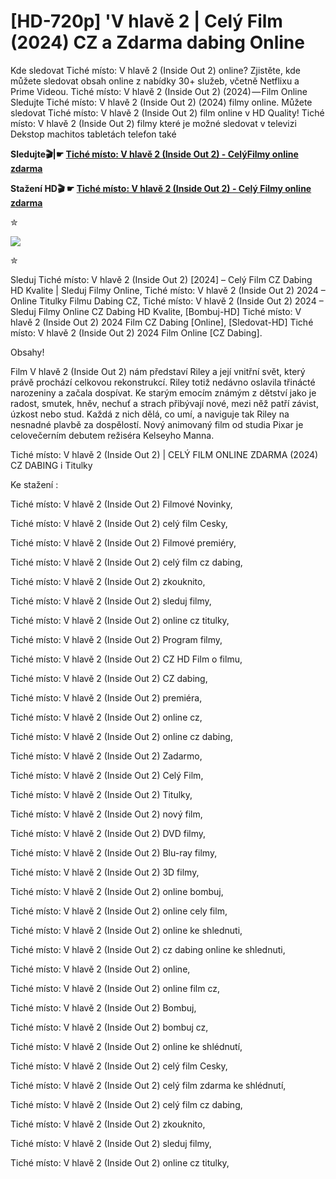 # [HD-720p] 'V hlavě 2 | Celý Film (2024) CZ a Zdarma dabing Online

Kde sledovat Tiché místo: V hlavě 2 (Inside Out 2) online? Zjistěte, kde můžete sledovat obsah online z nabídky 30+ služeb, včetně Netflixu a Prime Videou. Tiché místo: V hlavě 2 (Inside Out 2) (2024) — Film Online Sledujte Tiché místo: V hlavě 2 (Inside Out 2) (2024) filmy online. Můžete sledovat Tiché místo: V hlavě 2 (Inside Out 2) film online v HD Quality! Tiché místo: V hlavě 2 (Inside Out 2) filmy které je možné sledovat v televizi Dekstop machitos tabletách telefon také

**Sledujte🎬|☛ [Tiché místo: V hlavě 2 (Inside Out 2) - CelýFilmy online zdarma](https://nyak-nyik-nyuk.blogspot.com/2024/07/v-hlave-2-80-inside-out-2-2024-online.html)**

**Stažení HD🎬 ☛ [Tiché místo: V hlavě 2 (Inside Out 2) - Celý Filmy online zdarma](https://nyak-nyik-nyuk.blogspot.com/2024/07/v-hlave-2-80-inside-out-2-2024-online.html)**

✮

<img src="https://1263469901.rsc.cdn77.org/resize/images/2024/05/02/upload_9381217125673083495.webp?width=-&height=270&quality=95">

✮

Sleduj Tiché místo: V hlavě 2 (Inside Out 2) [2024] – Celý Film CZ Dabing HD Kvalite | Sleduj Filmy Online, Tiché místo: V hlavě 2 (Inside Out 2) 2024 – Online Titulky Filmu Dabing CZ, Tiché místo: V hlavě 2 (Inside Out 2) 2024 – Sleduj Filmy Online CZ Dabing HD Kvalite, [Bombuj-HD] Tiché místo: V hlavě 2 (Inside Out 2) 2024 Film CZ Dabing [Online], [Sledovat-HD] Tiché místo: V hlavě 2 (Inside Out 2) 2024 Film Online [CZ Dabing].

Obsahy!

Film V hlavě 2 (Inside Out 2) nám představí Riley a její vnitřní svět, který právě prochází celkovou rekonstrukcí. Riley totiž nedávno oslavila třinácté narozeniny a začala dospívat. Ke starým emocím známým z dětství jako je radost, smutek, hněv, nechuť a strach přibývají nové, mezi něž patří závist, úzkost nebo stud. Každá z nich dělá, co umí, a naviguje tak Riley na nesnadné plavbě za dospělostí. Nový animovaný film od studia Pixar je celovečerním debutem režiséra Kelseyho Manna.

Tiché místo: V hlavě 2 (Inside Out 2) | CELÝ FILM ONLINE ZDARMA (2024) CZ DABING i Titulky

Ke stažení :

Tiché místo: V hlavě 2 (Inside Out 2) Filmové Novinky,

Tiché místo: V hlavě 2 (Inside Out 2) celý film Cesky,

Tiché místo: V hlavě 2 (Inside Out 2) Filmové premiéry,

Tiché místo: V hlavě 2 (Inside Out 2) celý film cz dabing,

Tiché místo: V hlavě 2 (Inside Out 2) zkouknito,

Tiché místo: V hlavě 2 (Inside Out 2) sleduj filmy,

Tiché místo: V hlavě 2 (Inside Out 2) online cz titulky,

Tiché místo: V hlavě 2 (Inside Out 2) Program filmy,

Tiché místo: V hlavě 2 (Inside Out 2) CZ HD Film o filmu,

Tiché místo: V hlavě 2 (Inside Out 2) CZ dabing,

Tiché místo: V hlavě 2 (Inside Out 2) premiéra,

Tiché místo: V hlavě 2 (Inside Out 2) online cz,

Tiché místo: V hlavě 2 (Inside Out 2) online cz dabing,

Tiché místo: V hlavě 2 (Inside Out 2) Zadarmo,

Tiché místo: V hlavě 2 (Inside Out 2) Celý Film,

Tiché místo: V hlavě 2 (Inside Out 2) Titulky,

Tiché místo: V hlavě 2 (Inside Out 2) nový film,

Tiché místo: V hlavě 2 (Inside Out 2) DVD filmy,

Tiché místo: V hlavě 2 (Inside Out 2) Blu-ray filmy,

Tiché místo: V hlavě 2 (Inside Out 2) 3D filmy,

Tiché místo: V hlavě 2 (Inside Out 2) online bombuj,

Tiché místo: V hlavě 2 (Inside Out 2) online cely film,

Tiché místo: V hlavě 2 (Inside Out 2) online ke shlednuti,

Tiché místo: V hlavě 2 (Inside Out 2) cz dabing online ke shlednuti,

Tiché místo: V hlavě 2 (Inside Out 2) online,

Tiché místo: V hlavě 2 (Inside Out 2) online film cz,

Tiché místo: V hlavě 2 (Inside Out 2) Bombuj,

Tiché místo: V hlavě 2 (Inside Out 2) bombuj cz,

Tiché místo: V hlavě 2 (Inside Out 2) online ke shlédnutí,

Tiché místo: V hlavě 2 (Inside Out 2) celý film Cesky,

Tiché místo: V hlavě 2 (Inside Out 2) celý film zdarma ke shlédnutí,

Tiché místo: V hlavě 2 (Inside Out 2) celý film cz dabing,

Tiché místo: V hlavě 2 (Inside Out 2) zkouknito,

Tiché místo: V hlavě 2 (Inside Out 2) sleduj filmy,

Tiché místo: V hlavě 2 (Inside Out 2) online cz titulky,
